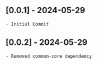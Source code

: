## [0.0.1] - 2024-05-29
    - Initial Commit

## [0.0.2] - 2024-05-29
    - Removed common-core dependency



